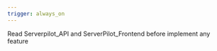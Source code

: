 ```yaml
---
trigger: always_on
---
```


Read Serverpilot_API and ServerPilot_Frontend before implement any feature